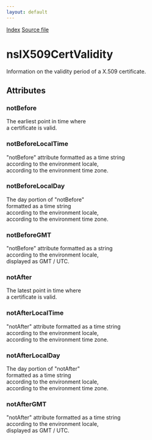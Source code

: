 ```yaml
---
layout: default
---
```

<div id='links'><a href="../index.html">Index</a>
<a href="http://dxr.mozilla.org/mozilla-central/source/security/manager/ssl/public/nsIX509CertValidity.idl">Source file</a>
</div>

# nsIX509CertValidity #
  
Information on the validity period of a X.509 certificate.  
  

## Attributes ##

### notBefore ###
  
 The earliest point in time where  
 a certificate is valid.  
  

### notBeforeLocalTime ###
  
 "notBefore" attribute formatted as a time string  
 according to the environment locale,  
 according to the environment time zone.  
  

### notBeforeLocalDay ###
  
 The day portion of "notBefore"   
 formatted as a time string  
 according to the environment locale,  
 according to the environment time zone.  
  

### notBeforeGMT ###
  
 "notBefore" attribute formatted as a string  
 according to the environment locale,  
 displayed as GMT / UTC.  
  

### notAfter ###
  
 The latest point in time where  
 a certificate is valid.  
  

### notAfterLocalTime ###
  
 "notAfter" attribute formatted as a time string  
 according to the environment locale,  
 according to the environment time zone.  
  

### notAfterLocalDay ###
  
 The day portion of "notAfter"   
 formatted as a time string  
 according to the environment locale,  
 according to the environment time zone.  
  

### notAfterGMT ###
  
 "notAfter" attribute formatted as a time string  
 according to the environment locale,  
 displayed as GMT / UTC.  
  
